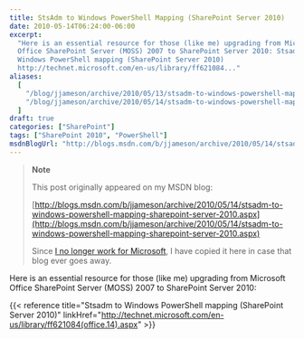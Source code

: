 ```yaml
---
title: StsAdm to Windows PowerShell Mapping (SharePoint Server 2010)
date: 2010-05-14T06:24:00-06:00
excerpt:
  "Here is an essential resource for those (like me) upgrading from Microsoft
  Office SharePoint Server (MOSS) 2007 to SharePoint Server 2010: Stsadm to
  Windows PowerShell mapping (SharePoint Server 2010)
  http://technet.microsoft.com/en-us/library/ff621084..."
aliases:
  [
    "/blog/jjameson/archive/2010/05/13/stsadm-to-windows-powershell-mapping-sharepoint-server-2010.aspx",
    "/blog/jjameson/archive/2010/05/14/stsadm-to-windows-powershell-mapping-sharepoint-server-2010.aspx",
  ]
draft: true
categories: ["SharePoint"]
tags: ["SharePoint 2010", "PowerShell"]
msdnBlogUrl: "http://blogs.msdn.com/b/jjameson/archive/2010/05/14/stsadm-to-windows-powershell-mapping-sharepoint-server-2010.aspx"
---
```


> **Note**
>
> This post originally appeared on my MSDN blog:
>
> [http://blogs.msdn.com/b/jjameson/archive/2010/05/14/stsadm-to-windows-powershell-mapping-sharepoint-server-2010.aspx](http://blogs.msdn.com/b/jjameson/archive/2010/05/14/stsadm-to-windows-powershell-mapping-sharepoint-server-2010.aspx)
>
> Since
> [I no longer work for Microsoft](/blog/jjameson/2011/09/02/last-day-with-microsoft),
> I have copied it here in case that blog ever goes away.

Here is an essential resource for those (like me) upgrading from Microsoft
Office SharePoint Server (MOSS) 2007 to SharePoint Server 2010:

{{< reference
title="Stsadm to Windows PowerShell mapping (SharePoint Server 2010)"
linkHref="http://technet.microsoft.com/en-us/library/ff621084(office.14).aspx" >}}
